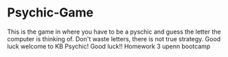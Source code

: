 # Psychic-Game
This is the game in where you have to be a pyschic and guess the letter the computer is thinking of.
Don't waste letters, there is not true strategy.
Good luck welcome to KB Psychic! Good luck!! 
Homework 3 upenn bootcamp

